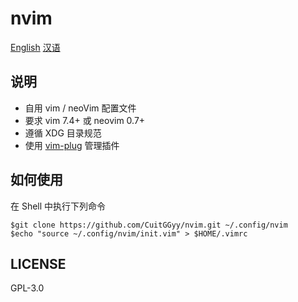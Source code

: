#  **nvim**

[English](https://github.com/CuitGGyy/VimRC)
[汉语](https://github.com/CuitGGyy/VimRC/blob/master/README.zh_CN.md)


## 说明

- 自用 vim / neoVim 配置文件
- 要求 vim 7.4+ 或 neovim 0.7+
- 遵循 XDG 目录规范
- 使用 [vim-plug](https://github.com/junegunn/vim-plug) 管理插件

## 如何使用

在 Shell 中执行下列命令

```console
$git clone https://github.com/CuitGGyy/nvim.git ~/.config/nvim
$echo "source ~/.config/nvim/init.vim" > $HOME/.vimrc
```

## LICENSE

GPL-3.0
